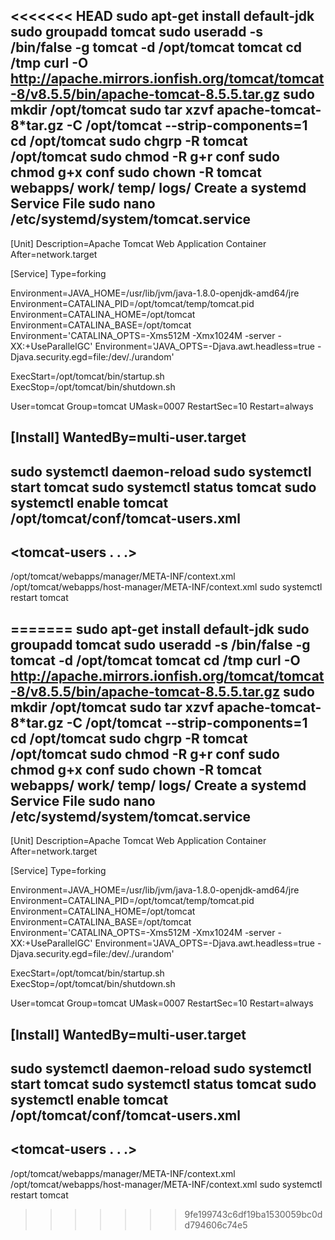 <<<<<<< HEAD
sudo apt-get install default-jdk
sudo groupadd tomcat
sudo useradd -s /bin/false -g tomcat -d /opt/tomcat tomcat
cd /tmp
curl -O http://apache.mirrors.ionfish.org/tomcat/tomcat-8/v8.5.5/bin/apache-tomcat-8.5.5.tar.gz
sudo mkdir /opt/tomcat
sudo tar xzvf apache-tomcat-8*tar.gz -C /opt/tomcat --strip-components=1
cd /opt/tomcat
sudo chgrp -R tomcat /opt/tomcat
sudo chmod -R g+r conf
sudo chmod g+x conf
sudo chown -R tomcat webapps/ work/ temp/ logs/
Create a systemd Service File
sudo nano /etc/systemd/system/tomcat.service
-----------------
[Unit]
Description=Apache Tomcat Web Application Container
After=network.target

[Service]
Type=forking

Environment=JAVA_HOME=/usr/lib/jvm/java-1.8.0-openjdk-amd64/jre
Environment=CATALINA_PID=/opt/tomcat/temp/tomcat.pid
Environment=CATALINA_HOME=/opt/tomcat
Environment=CATALINA_BASE=/opt/tomcat
Environment='CATALINA_OPTS=-Xms512M -Xmx1024M -server -XX:+UseParallelGC'
Environment='JAVA_OPTS=-Djava.awt.headless=true -Djava.security.egd=file:/dev/./urandom'

ExecStart=/opt/tomcat/bin/startup.sh
ExecStop=/opt/tomcat/bin/shutdown.sh

User=tomcat
Group=tomcat
UMask=0007
RestartSec=10
Restart=always

[Install]
WantedBy=multi-user.target
--------------------

sudo systemctl daemon-reload
sudo systemctl start tomcat
sudo systemctl status tomcat
sudo systemctl enable tomcat
/opt/tomcat/conf/tomcat-users.xml
---------------------
<tomcat-users . . .>
    <user username="admin" password="password" roles="manager-gui,admin-gui"/>
</tomcat-users>
------------------

/opt/tomcat/webapps/manager/META-INF/context.xml
/opt/tomcat/webapps/host-manager/META-INF/context.xml
sudo systemctl restart tomcat

=======
sudo apt-get install default-jdk
sudo groupadd tomcat
sudo useradd -s /bin/false -g tomcat -d /opt/tomcat tomcat
cd /tmp
curl -O http://apache.mirrors.ionfish.org/tomcat/tomcat-8/v8.5.5/bin/apache-tomcat-8.5.5.tar.gz
sudo mkdir /opt/tomcat
sudo tar xzvf apache-tomcat-8*tar.gz -C /opt/tomcat --strip-components=1
cd /opt/tomcat
sudo chgrp -R tomcat /opt/tomcat
sudo chmod -R g+r conf
sudo chmod g+x conf
sudo chown -R tomcat webapps/ work/ temp/ logs/
Create a systemd Service File
sudo nano /etc/systemd/system/tomcat.service
-----------------
[Unit]
Description=Apache Tomcat Web Application Container
After=network.target

[Service]
Type=forking

Environment=JAVA_HOME=/usr/lib/jvm/java-1.8.0-openjdk-amd64/jre
Environment=CATALINA_PID=/opt/tomcat/temp/tomcat.pid
Environment=CATALINA_HOME=/opt/tomcat
Environment=CATALINA_BASE=/opt/tomcat
Environment='CATALINA_OPTS=-Xms512M -Xmx1024M -server -XX:+UseParallelGC'
Environment='JAVA_OPTS=-Djava.awt.headless=true -Djava.security.egd=file:/dev/./urandom'

ExecStart=/opt/tomcat/bin/startup.sh
ExecStop=/opt/tomcat/bin/shutdown.sh

User=tomcat
Group=tomcat
UMask=0007
RestartSec=10
Restart=always

[Install]
WantedBy=multi-user.target
--------------------

sudo systemctl daemon-reload
sudo systemctl start tomcat
sudo systemctl status tomcat
sudo systemctl enable tomcat
/opt/tomcat/conf/tomcat-users.xml
---------------------
<tomcat-users . . .>
    <user username="admin" password="password" roles="manager-gui,admin-gui"/>
</tomcat-users>
------------------

/opt/tomcat/webapps/manager/META-INF/context.xml
/opt/tomcat/webapps/host-manager/META-INF/context.xml
sudo systemctl restart tomcat

>>>>>>> 9fe199743c6df19ba1530059bc0dd794606c74e5
